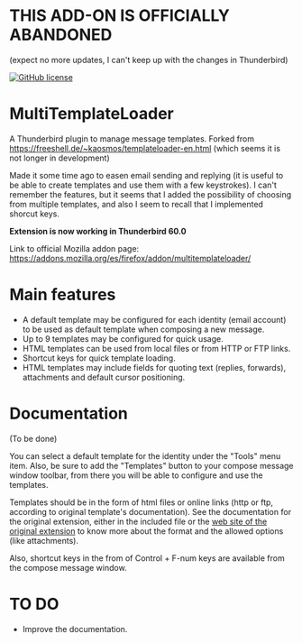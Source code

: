 
THIS ADD-ON IS OFFICIALLY ABANDONED
===================================

(expect no more updates, I can't keep up with the changes in Thunderbird)


[![GitHub license](https://img.shields.io/badge/license-GPLv3-blue.svg)](https://raw.githubusercontent.com/ricrogz/MultiTemplateLoader/master/LICENSE.txt)

# MultiTemplateLoader

A Thunderbird plugin to manage message templates. Forked from https://freeshell.de/~kaosmos/templateloader-en.html (which seems it is not longer in development)

Made it some time ago to easen email sending and replying (it is useful to be able to create templates and use them with a few keystrokes). I can't remember the features, but it seems that I added the possibility of choosing from multiple templates, and also I seem to recall that I implemented shorcut keys.

**Extension is now working in Thunderbird 60.0**

Link to official Mozilla addon page: https://addons.mozilla.org/es/firefox/addon/multitemplateloader/

# Main features

- A default template may be configured for each identity (email account) to be used as default template when composing a new message.
- Up to 9 templates may be configured for quick usage.
- HTML templates can be used from local files or from HTTP or FTP links.
- Shortcut keys for quick template loading.
- HTML templates may include fields for quoting text (replies, forwards), attachments and default cursor positioning.

# Documentation

(To be done)

You can select a default template for the identity under the "Tools" menu item. Also, be sure to add the "Templates" button to your compose message window toolbar, from there you will be able to configure and use the templates.

Templates should be in the form of html files or online links (http or ftp, according to original template's documentation). See the documentation for the original extension, either in the included file or the [web site of the original extension](https://freeshell.de/~kaosmos/templateloader-en.html) to know more about the format and the allowed options (like attachments).

Also, shortcut keys in the from of Control + F-num keys are available from the compose message window.

# TO DO

- Improve the documentation.
